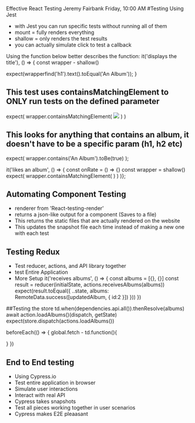 Effective React Testing
Jeremy Fairbank 
Friday, 10:00 AM
#Testing Using Jest
- with Jest you can run specific tests without running all of them
- mount = fully renders everything 
- shallow = only renders the test results
- you can actually simulate click to test a callback

Using the function below better describes the function:
it('displays the title'), () => {
  const wrapper - shallow(<Album album={album} />)

  expect(wrapperfind('h1').text().toEqual('An Album'));
}


## This test uses containsMatchingElement to ONLY run tests on the defined parameter
expect(
  wrapper.containsMatchingElement(
    <img src="album.jpg"/>
  )
)



## This looks for anything that contains an album, it doesn't have to be a specific param (h1, h2 etc)
  expect(
    wrapper.contains('An Album').toBe(true)
  );



it('likes an album', () => {
  const onRate = () => {}
  const wrapper = shallow(<Album album={album} onRate={onRate} />)
  expect(
    wrapper.containsMatchingElement(
      <Like albumRating={albumRating}>
    )
  )
  )};


## Automating Component Testing
- renderer from 'React-testing-render' 
 - returns a json-like output for a component (Saves to a file)
 - This returns the static files that are actually rendered on the website
 - This updates the snapshot file each time instead of making a new one with each test


 ## Testing Redux
 - Test reducer, actions, and API library together
 - test Entire Application
 - More Setup
 it('receives albums', () => {
   const albums = [{}, {}]
   const result = reducer(initialState, actions.receivesAlbums(albums))
    expect(result.toEqual({
      ..state,
      albums: RemoteData.success([updatedAlbum, { id:2 }])
    }))
 })


##Testing the store
td.when(dependencies.api.all()).thenResolve(albums)
await action.loadAlbums()(dispatch, getState)
expect(store.dispatch(actions.loadAlbums())

beforeEach(() => {
  global.fetch - td.function(){ 

  }
})


## End to End testing
- Using Cypress.io
- Test entire application in browser
- Simulate user interactions
- Interact with real API
- Cypress takes snapshots 
- Test all pieces working together in user scenarios
- Cypress makes E2E pleaasant



